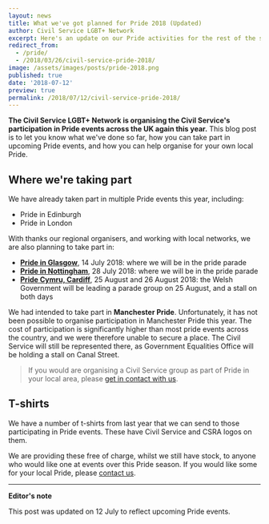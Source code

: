 ```yaml
---
layout: news
title: What we've got planned for Pride 2018 (Updated)
author: Civil Service LGBT+ Network
excerpt: Here's an update on our Pride activities for the rest of the season.
redirect_from:
  - /pride/
  - /2018/03/26/civil-service-pride-2018/
image: /assets/images/posts/pride-2018.png
published: true
date: '2018-07-12'
preview: true
permalink: /2018/07/12/civil-service-pride-2018/
---
```


**The Civil Service LGBT+ Network is organising the Civil Service's participation in Pride events across the UK again this year.** This blog post is to let you know what we've done so far, how you can take part in upcoming Pride events, and how you can help organise for your own local Pride.

## Where we're taking part

We have already taken part in multiple Pride events this year, including:

- Pride in Edinburgh
- Pride in London

With thanks our regional organisers, and working with local networks, we are also planning to take part in:

- [**Pride in Glasgow**](https://www.civilservice.lgbt/event/2018/07/14/pride-in-glasgow/), 14 July 2018: where we will be in the pride parade
- [**Pride in Nottingham**](https://www.civilservice.lgbt/event/2018/07/28/pride-in-nottingham/), 28 July 2018: where we will be in the pride parade
- [**Pride Cymru, Cardiff**](https://www.civilservice.lgbt/event/2018/08/25/pride-cymru-cardiff/), 25 August and 26 August 2018: the Welsh Government will be leading a parade group on 25 August, and a stall on both days

We had intended to take part in **Manchester Pride**. Unfortunately, it has not been possible to organise participation in Manchester Pride this year. The cost of participation is significantly higher than most pride events across the country, and we were therefore unable to secure a place. The Civil Service will still be represented there, as Government Equalities Office will be holding a stall on Canal Street.

> If you would are organising a Civil Service group as part of Pride in your local area, please [get in contact with us](/about/contact-us/).

## T-shirts

We have a number of t-shirts from last year that we can send to those participating in Pride events. These have Civil Service and CSRA logos on them.

We are providing these free of charge, whilst we still have stock, to anyone who would like one at events over this Pride season. If you would like some for your local Pride, please [contact us](/about/contact-us/).

---

**Editor's note**

This post was updated on 12 July to reflect upcoming Pride events.
